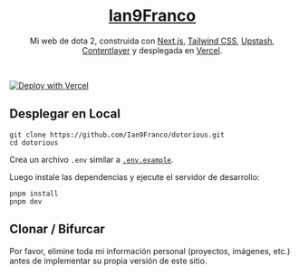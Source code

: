 <div align="center">
    <a href="https://ian9franco.github.io/Portfolio/"><h1 align="center">Ian9Franco</h1></a>

Mi web de dota 2, construida con [Next.js](https://nextjs.org/), [Tailwind CSS](https://tailwindcss.com/), [Upstash](https://upstash.com?ref=chronark.com), [Contentlayer](https://www.contentlayer.dev/) y desplegada en [Vercel](https://vercel.com/).

</div>

<br/>


[![Deploy with Vercel](https://vercel.com/button)](https://vercel.com/new/upstash/clone?demo-title=Next.js%20Portfolio%20with%20Pageview%20Counter&demo-description=Portfolio%20site%20with%20pageview%20counter%2C%20built%20with%20Next.js%2013%20App%20Router%2C%20Contentlayer%2C%20and%20Upstash%20Redis.&demo-url=https%3A%2F%2Fchronark.com%2F&demo-image=%2F%2Fimages.ctfassets.net%2Fe5382hct74si%2F1DA8n5a6WaP9p1FXf9LmUY%2Fc6264fa2732355787bf657df92dda8a1%2FCleanShot_2023-04-17_at_14.17.37.png&project-name=Next.js%20Portfolio%20with%20Pageview%20Counter&repository-name=nextjs-portfolio-pageview-counter&repository-url=https%3A%2F%2Fgithub.com%2Fchronark%2Fchronark.com&from=templates&integration-ids=oac_V3R1GIpkoJorr6fqyiwdhl17)

## Desplegar en  Local


```sh-session
git clone https://github.com/Ian9Franco/dotorious.git
cd dotorious
```


Crea un archivo `.env` similar a [`.env.example`](https://github.com/Ian9Franco/dotorious.git/blob/main/.env.example).

Luego instale las dependencias y ejecute el servidor de desarrollo:
```sh-session
pnpm install
pnpm dev
```


## Clonar / Bifurcar

Por favor, elimine toda mi información personal (proyectos, imágenes, etc.) antes de implementar su propia versión de este sitio.
